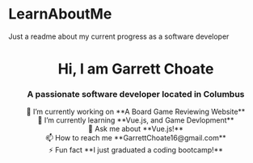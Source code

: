 # LearnAboutMe
Just a readme about my current progress as a software developer
<h1 align="center">Hi, I am Garrett Choate</h1>
<h3 align="center">A passionate software developer located in Columbus</h3>
<div align="center">
🔭 I’m currently working on **A Board Game Reviewing Website**
  </div>
  <div align="center">
🌱 I’m currently learning **Vue.js, and Game Devlopment**
    </div>
    <div align="center">
💬 Ask me about **Vue.js!**
      </div>
      <div align="center">
📫 How to reach me **GarrettChoate16@gmail.com**
        </div>
        <div align="center">
⚡ Fun fact **I just graduated a coding bootcamp!**
</div>
